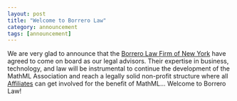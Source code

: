 ```yaml
---
layout: post
title: "Welcome to Borrero Law"
category: announcement
tags: [announcement]
---
```


We are very glad to announce that the [Borrero Law Firm of New York](http://borrerolegal.com/) have agreed to come on board as our legal advisors. Their expertise in business, technology, and law will be instrumental to continue the development of the MathML Association and reach a legally solid non-profit structure where all [Affiliates](/affiliates/index.html) can get involved for the benefit of MathML... Welcome to Borrero Law!
